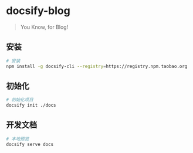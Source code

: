 # docsify-blog

> You Know, for Blog!

## 安装

```bash
# 安装
npm install -g docsify-cli --registry=https://registry.npm.taobao.org
```

## 初始化

```bash
# 初始化项目
docsify init ./docs
```

## 开发文档

```bash
# 本地预览
docsify serve docs
```
